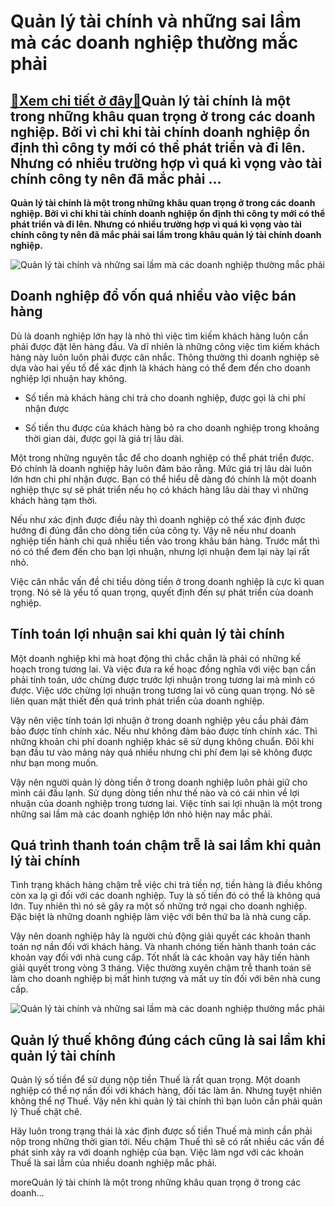 Quản lý tài chính và những sai lầm mà các doanh nghiệp thường mắc phải
======================================================================

[:gift:Xem chi tiết ở đây:gift:](https://hddtvn.com/quan-ly-tai-chinh-va-nhung-sai-lam-ma-cac-doanh-nghiep-thuong-mac-phai/)Quản lý tài chính là một trong những khâu quan trọng ở trong các doanh nghiệp. Bởi vì chỉ khi tài chính doanh nghiệp ổn định thì công ty mới có thể phát triển và đi lên. Nhưng có nhiều trường hợp vì quá kì vọng vào tài chính công ty nên đã mắc phải …
----------------------------------------------------------------------------------------------------------------------------------------------------------------------------------------------------------------------------------------------------------

**Quản lý tài chính là một trong những khâu quan trọng ở trong các doanh nghiệp. Bởi vì chỉ khi tài chính doanh nghiệp ổn định thì công ty mới có thể phát triển và đi lên. Nhưng có nhiều trường hợp vì quá kì vọng vào tài chính công ty nên đã mắc phải sai lầm trong khâu quản lý tài chính doanh nghiệp.**


![Quản lý tài chính và những sai lầm mà các doanh nghiệp thường mắc phải](https://hddtvn.com/wp-content/uploads/2021/01/loi-ich-erp.jpg)


Doanh nghiệp đổ vốn quá nhiều vào việc bán hàng
-----------------------------------------------


Dù là doanh nghiệp lớn hay là nhỏ thì việc tìm kiếm khách hàng luôn cần phải được đặt lên hàng đầu. Và dĩ nhiên là những công việc tìm kiếm khách hàng này luôn luôn phải được cân nhắc. Thông thường thì doanh nghiệp sẽ dựa vào hai yếu tố để xác định là khách hàng có thể đem đến cho doanh nghiệp lợi nhuận hay không.




* Số tiền mà khách hàng chi trả cho doanh nghiệp, được gọi là chi phí nhận được

* Số tiền thu được của khách hàng bỏ ra cho doanh nghiệp trong khoảng thời gian dài, được gọi là giá trị lâu dài.



Một trong những nguyên tắc để cho doanh nghiệp có thể phát triển được. Đó chính là doanh nghiệp hãy luôn đảm bảo rằng. Mức giá trị lâu dài luôn lớn hơn chi phí nhận được. Bạn có thể hiểu dễ dàng đó chính là một doanh nghiệp thực sự sẽ phát triển nếu họ có khách hàng lâu dài thay vì những khách hàng tạm thời.


Nếu như xác định được điều này thì doanh nghiệp có thể xác định được hướng đi đúng đắn cho dòng tiền của công ty. Vậy nê nếu như doanh nghiệp tiến hành chi quá nhiều tiền vào trong khâu bán hàng. Trước mắt thì nó có thể đem đến cho bạn lợi nhuận, nhưng lợi nhuận đem lại này lại rất nhỏ.


Việc cân nhắc vấn đề chi tiều dòng tiền ở trong doanh nghiệp là cực kì quan trọng. Nó sẽ là yếu tố quan trọng, quyết định đến sự phát triển của doanh nghiệp.


Tính toán lợi nhuận sai khi quản lý tài chính
---------------------------------------------


Một doanh nghiệp khi mà hoạt động thì chắc chắn là phải có những kế hoạch trong tương lai. Và việc đưa ra kế hoạc đồng nghĩa với việc bạn cần phải tính toán, ước chừng được trước lợi nhuận trong tương lai mà mình có được. Việc ước chừng lợi nhuận trong tương lai vô cùng quan trọng. Nó sẽ liên quan mật thiết đến quá trình phát triển của doanh nghiệp.


Vậy nên việc tính toán lợi nhuận ở trong doanh nghiệp yêu cầu phải đảm bảo được tính chính xác. Nếu như không đảm bảo được tính chính xác. Thì những khoản chi phí doanh nghiệp khác sẽ sử dụng không chuẩn. Đôi khi bạn đầu tư vào mảng này quá nhiều nhưng chi phí đem lại sẽ không được như bạn mong muốn.


Vậy nên người quản lý dòng tiền ở trong doanh nghiệp luôn phải giữ cho mình cái đầu lạnh. Sử dụng dòng tiền như thế nào và có cái nhìn về lợi nhuận của doanh nghiệp trong tương lai. Việc tính sai lợi nhuận là một trong những sai lầm mà các doanh nghiệp lớn nhỏ hiện nay mắc phải.


Quá trình thanh toán chậm trễ là sai lầm khi quản lý tài chính
--------------------------------------------------------------


Tình trạng khách hàng chậm trễ việc chi trả tiền nợ, tiền hàng là điều không còn xa lạ gì đối với các doanh nghiệp. Tuy là số tiền đó có thể là không quá lớn. Tuy nhiên thì nó sẽ gây ra một số những trở ngại cho doanh nghiệp. Đặc biệt là những doanh nghiệp làm việc với bên thứ ba là nhà cung cấp.


Vậy nên doanh nghiệp hãy là người chủ động giải quyết các khoản thanh toán nợ nần đối với khách hàng. Và nhanh chóng tiến hành thanh toán các khoản vay đối với nhà cung cấp. Tốt nhất là các khoản vay hãy tiến hành giải quyết trong vòng 3 tháng. Việc thường xuyên chậm trễ thanh toán sẽ làm cho doanh nghiệp bị mất hình tượng và mất uy tín đối với bên nhà cung cấp.


![Quản lý tài chính và những sai lầm mà các doanh nghiệp thường mắc phải](https://hddtvn.com/wp-content/uploads/2021/01/quan-ly-tai-chinh.jpg)


Quản lý thuế không đúng cách cũng là sai lầm khi quản lý tài chính
------------------------------------------------------------------


Quản lý số tiền để sử dụng nộp tiền Thuế là rất quan trọng. Một doanh nghiệp có thể nợ nần đối với khách hàng, đối tác làm ăn. Nhưng tuyệt nhiên không thể nợ Thuế. Vậy nên khi quản lý tài chính thì bạn luôn cần phải quản lý Thuế chặt chẽ.


Hãy luôn trong trạng thái là xác định được số tiền Thuế mà mình cần phải nộp trong những thời gian tới. Nếu chậm Thuế thì sẽ có rất nhiều các vấn đề phát sinh xảy ra với doanh nghiệp của bạn. Việc làm ngơ với các khoản Thuế là sai lầm của nhiều doanh nghiệp mắc phải.


moreQuản lý tài chính là một trong những khâu quan trọng ở trong các doanh…

